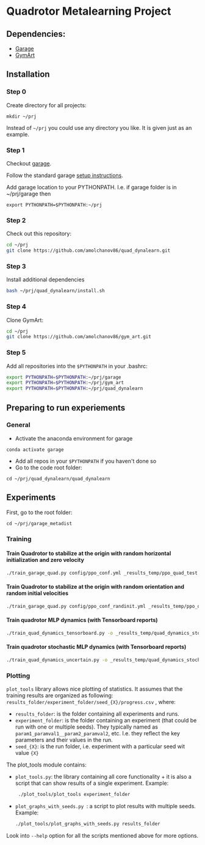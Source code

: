 # Quadrotor Metalearning Project
## Dependencies:
- [Garage](https://github.com/rlworkgroup/garage/)
- [GymArt](https://github.com/amolchanov86/gym_art.git)

## Installation
### Step 0
Create directory for all projects:
```
mkdir ~/prj
```
Instead of `~/prj` you could use any directory you like. It is given just as an example.

### Step 1
Checkout [garage](https://github.com/rlworkgroup/garage/).

Follow the standard garage [setup instructions](http://rlgarage.readthedocs.io/en/latest/user/installation.html).

Add garage location to your PYTHONPATH. I.e. if garage folder is in ~/prj/garage then
```
export PYTHONPATH=$PYTHONPATH:~/prj
```

### Step 2
Check out this repository:
```sh
cd ~/prj
git clone https://github.com/amolchanov86/quad_dynalearn.git
```

### Step 3 
Install additional dependencies
```sh
bash ~/prj/quad_dynalearn/install.sh
```

### Step 4
Clone GymArt:
```sh
cd ~/prj
git clone https://github.com/amolchanov86/gym_art.git
```

### Step 5
Add all repositories into the `$PYTHONPATH` in your .bashrc:
```sh
export PYTHONPATH=$PYTHONPATH:~/prj/garage
export PYTHONPATH=$PYTHONPATH:~/prj/gym_art
export PYTHONPATH=$PYTHONPATH:~/prj/quad_dynalearn
```


## Preparing to run experiements 

### General
- Activate the anaconda environment for garage
```
conda activate garage
```
- Add all repos in your `$PYTHONPATH` if you haven't done so
- Go to the code root folder:
```
cd ~/prj/quad_dynalearn/quad_dynalearn
```

## Experiments

First, go to the root folder:
```
cd ~/prj/garage_metadist
```

### Training 

#### Train Quadrotor to stabilize at the origin with random horizontal initialization and zero velocity
```sh
./train_garage_quad.py config/ppo_conf.yml _results_temp/ppo_quad_test
```

#### Train Quadrotor to stabilize at the origin with random orientation and random initial velocities
```sh
./train_garage_quad.py config/ppo_conf_randinit.yml _results_temp/ppo_quad_randinit_test
```

#### Train quadrotor MLP dynamics (with Tensorboard reports)
```sh
./train_quad_dynamics_tensorboard.py -o _results_temp/quad_dynamics_stochastic_test
```

#### Train quadrotor stochastic MLP dynamics (with Tensorboard reports)
```sh
./train_quad_dynamics_uncertain.py -o _results_temp/quad_dynamics_stochastic_test
```

### Plotting
`plot_tools` library allows nice plotting of statistics.
It assumes that the training results are organized as following: `results_folder/experiment_folder/seed_{X}/progress.csv` , where:
- `results_folder`: is the folder containing all experiments and runs.
- `experiment_folder`: is the folder containing an experiment (that could be run with one or multiple seeds). 
  They typically named as `param1_paramval1__param2_paramval2`, etc. I.e. they reflect the key parameters and their values in the run.
- `seed_{X}`: is the run folder, i.e. experiment with a particular seed wit value `{X}`

The plot_tools module contains:
- `plot_tools.py`: the library containing all core functionality + it is also a script that can show results of a single experiment. Example:
   ```sh
    ./plot_tools/plot_tools experiment_folder
   ```
- `plot_graphs_with_seeds.py `: a script to plot results with multiple seeds. Example:
   ```sh
   ./plot_tools/plot_graphs_with_seeds.py results_folder
   ```

Look into `--help` option for all the scripts mentioned above for more options.